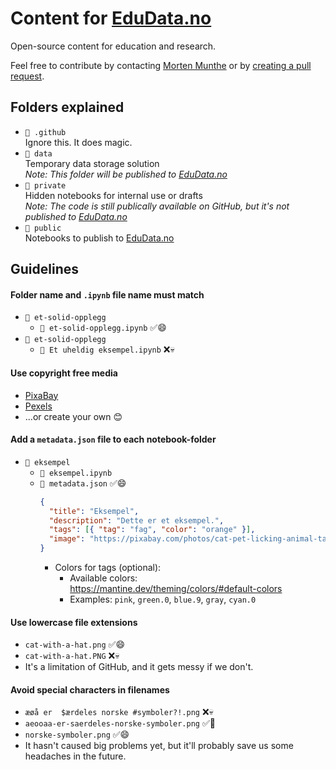 # Content for [EduData.no](https://edudata.no)

Open-source content for education and research.

Feel free to contribute by contacting [Morten Munthe](mailto:morten.munthe@nmbu.no?subject=EduData%20Contribution) or by [creating a pull request](https://docs.github.com/en/pull-requests/collaborating-with-pull-requests/proposing-changes-to-your-work-with-pull-requests/creating-a-pull-request).

## Folders explained

- `📁 .github`  
Ignore this. It does magic.
- `📁 data`  
Temporary data storage solution  
_Note: This folder will be published to [EduData.no](https://edudata.no)_
- `📁 private`  
Hidden notebooks for internal use or drafts  
_Note: The code is still publically available on GitHub, but it's not published to [EduData.no](https://edudata.no)_
- `📁 public`  
Notebooks to publish to [EduData.no](https://edudata.no)

## Guidelines

#### Folder name and `.ipynb` file name must match

- `📁 et-solid-opplegg`
  - `📄 et-solid-opplegg.ipynb` ✅😄
- `📁 et-solid-opplegg`
  - `📄 Et uheldig eksempel.ipynb` ❌💀

#### Use copyright free media

- [PixaBay](https://pixabay.com/)
- [Pexels](https://www.pexels.com/)
- ...or create your own 😊

#### Add a `metadata.json` file to each notebook-folder

- `📁 eksempel`
  - `📄 eksempel.ipynb`  
  - `📄 metadata.json` ✅😄  
    ```json
    {
      "title": "Eksempel",
      "description": "Dette er et eksempel.",
      "tags": [{ "tag": "fag", "color": "orange" }],
      "image": "https://pixabay.com/photos/cat-pet-licking-animal-tabby-cat-323262/"
    }
    ```
    - Colors for tags (optional):  
      - Available colors: https://mantine.dev/theming/colors/#default-colors  
      - Examples: `pink`, `green.0`, `blue.9`, `gray`, `cyan.0`

#### Use lowercase file extensions

- `cat-with-a-hat.png` ✅😄
- `cat-with-a-hat.PNG` ❌💀
- It's a limitation of GitHub, and it gets messy if we don't.

#### Avoid special characters in filenames

- `æøå er  $ærdeles norske #symboler?!.png` ❌💀
- `aeooaa-er-saerdeles-norske-symboler.png` ✅🙂
- `norske-symboler.png` ✅😄
- It hasn't caused big problems yet, but it'll probably save us some headaches in the future.
